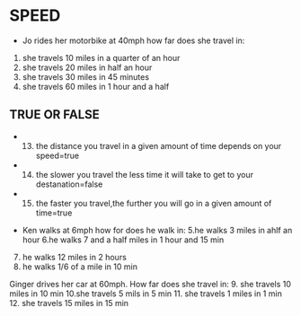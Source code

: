 # SPEED

* Jo rides her motorbike at 40mph how far does she travel in:
1. she travels 10 miles in a quarter of an hour
2. she travels 20 miles in half an hour
3. she travels 30 miles in 45 minutes
4. she travels 60 miles in 1 hour and a half 

## TRUE OR FALSE 
* 13. the distance you travel in a given amount of time depends on your speed=true
* 14. the slower you travel the less time it will take to get to your destanation=false
* 15. the faster you travel,the further you will go in a given amount of time=true

* Ken walks at 6mph how for does he walk in:
5.he walks 3 miles in ahlf an hour
6.he walks 7 and a half miles in 1 hour and 15 min
7. he walks 12 miles in 2 hours
8. he walks 1/6 of a mile in 10 min

Ginger drives her car at 60mph. How far does she travel in:
9. she travels 10 miles in 10 min
10.she travels 5 mils in 5 min
11. she travels 1 miles in 1 min
12. she travels 15 miles in 15 min
